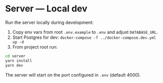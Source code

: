 # Server — Local dev

Run the server locally during development:

1. Copy env vars from root `.env.example` to `.env` and adjust `DATABASE_URL`.
2. Start Postgres for dev: `docker-compose -f ../docker-compose.dev.yml up -d`
3. From project root run:

```zsh
cd server
yarn install
yarn dev
```

The server will start on the port configured in `.env` (default 4000).
